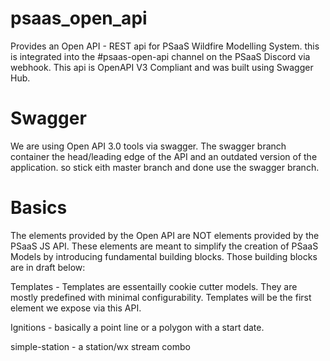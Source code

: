 # psaas_open_api
Provides an Open API - REST api for PSaaS Wildfire Modelling System.
this is integrated into the #psaas-open-api channel on the PSaaS Discord via webhook. This api is OpenAPI V3 Compliant and was built using Swagger Hub.

# Swagger 
We are using Open API 3.0 tools via swagger. The swagger branch container the head/leading edge of the API and an outdated version of the application. so stick eith master branch and done use the swagger branch.

# Basics

The elements provided by the Open API are NOT elements provided by the PSaaS JS API. These elements are meant to simplify the creation of PSaaS Models by introducing fundamental building blocks. Those building blocks are in draft below:

Templates - Templates are essentailly cookie cutter models. They are mostly predefined with minimal configurability. Templates will be the first element we expose via this API.

Ignitions - basically a point line or a polygon with a start date.

simple-station - a station/wx stream combo



